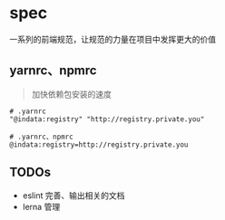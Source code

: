 # spec
一系列的前端规范，让规范的力量在项目中发挥更大的价值

## yarnrc、npmrc
> 加快依赖包安装的速度

```
# .yarnrc
"@indata:registry" "http://registry.private.you"

# .yarnrc、npmrc
@indata:registry=http://registry.private.you
```

## TODOs
- eslint 完善、输出相关的文档
- lerna 管理
